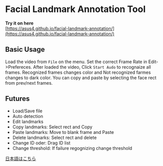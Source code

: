 # Facial Landmark Annotation Tool

__Try it on here__  
[https://asus4.github.io/facial-landmark-annotation/](https://asus4.github.io/facial-landmark-annotation/)


## Basic Usage

Load the video from `File` on the menu. Set the correct Frame Rate in Edit->Prefereces. After loaded the video, Click `Start Audo` to recognaize all frames. Recognized frames changes color and Not recognized farmes changes to dark color. You can copy and paste by selecting the face rect from prev/next frames.


## Futures

- Load/Save file
- Auto detection
- Edit landmarks
- Copy landmarks: Select rect and Copy
- Paste landmarks: Move to blank frame and Paste
- Delete landmarks: Select rect and delete
- Change ID oder: Drag ID list
- Change threshold: If failure regognizing change threshold


[日本語はこちら](README_ja.md)